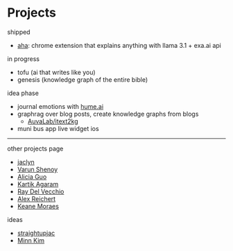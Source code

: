 # Projects

shipped

- [aha](https://github.com/benthecoder/aha): chrome extension that explains anything with llama 3.1 + exa.ai api

in progress

- tofu (ai that writes like you)
- genesis (knowledge graph of the entire bible)

idea phase

- journal emotions with [hume.ai](https://www.hume.ai/)
- graphrag over blog posts, create knowledge graphs from blogs
  - [AuvaLab/itext2kg](https://github.com/AuvaLab/itext2kg?tab=readme-ov-file)
- muni bus app live widget ios

---

other projects page

- [jaclyn](https://www.straightupjac.xyz/projects)
- [Varun Shenoy](https://varunshenoy.com/projects.html)
- [Alicia Guo](https://www.aliciaguo.com/artifacts/)
- [Kartik Agaram](https://akkartik.name/code)
- [Ray Del Vecchio](https://raydelv.tech/technology)
- [Alex Reichert](https://www.alexreichert.com/projects)
- [Keane Moraes](https://www.itskeane.info/projects)

ideas

- [straightupjac](https://www.straightupjac.xyz/thoughts/ideas)
- [Minn Kim](https://x.com/minney_cat/status/1045046502417031168)
